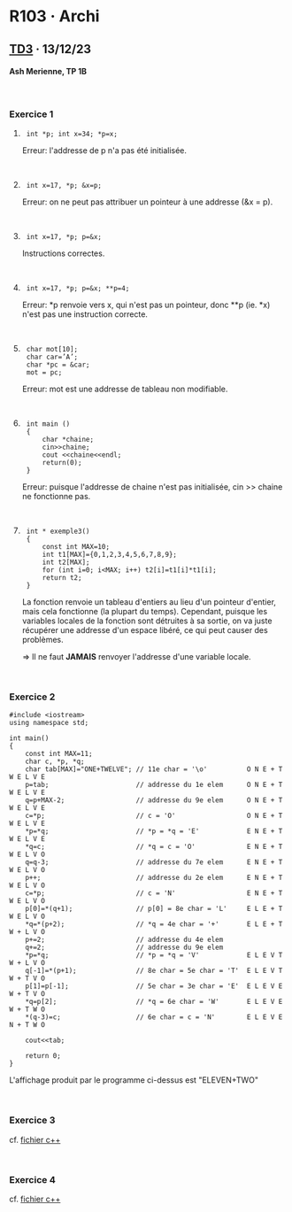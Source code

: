 # R103 · Archi
## [TD3](https://cours.iut-orsay.fr/pluginfile.php/80605/mod_resource/content/1/TD-TP-3_Pointeurs.pdf) · 13/12/23
#### Ash Merienne, TP 1B

<br>


### **Exercice 1**

1.		int *p; int x=34; *p=x;
	Erreur: l'addresse de p n'a pas été initialisée.

<br>

2.		int x=17, *p; &x=p;
	Erreur: on ne peut pas attribuer un pointeur à une addresse (&x = p).

<br>

3.		int x=17, *p; p=&x;
	Instructions correctes.

<br>

4.		int x=17, *p; p=&x; **p=4;
	Erreur: *p renvoie vers x, qui n'est pas un pointeur, donc **p (ie. *x) n'est pas une instruction correcte.

<br>

5.		char mot[10];
		char car=’A’;
		char *pc = &car;
		mot = pc;
	Erreur: mot est une addresse de tableau non modifiable.

<br>

6.		int main ()
		{
			char *chaine;
			cin>>chaine;
			cout <<chaine<<endl;
			return(0);
		}
	Erreur: puisque l'addresse de chaine n'est pas initialisée, cin >> chaine ne fonctionne pas.

<br>

7.		int * exemple3()
		{
			const int MAX=10;
			int t1[MAX]={0,1,2,3,4,5,6,7,8,9};
			int t2[MAX];
			for (int i=0; i<MAX; i++) t2[i]=t1[i]*t1[i];
			return t2;
		}
	La fonction renvoie un tableau d'entiers au lieu d'un pointeur d'entier, mais cela fonctionne (la plupart du temps). Cependant, puisque les variables locales de la fonction sont détruites à sa sortie, on va juste récupérer une addresse d'un espace libéré, ce qui peut causer des problèmes.

	=> Il ne faut **JAMAIS** renvoyer l'addresse d'une variable locale.

<br>


### **Exercice 2**

	#include <iostream>
	using namespace std;

	int main()
	{
		const int MAX=11;
		char c, *p, *q;
		char tab[MAX]="ONE+TWELVE"; // 11e char = '\o'			O N E + T W E L V E
		p=tab;						// addresse du 1e elem		O N E + T W E L V E
		q=p+MAX-2;					// addresse du 9e elem		O N E + T W E L V E
		c=*p;						// c = 'O'					O N E + T W E L V E
		*p=*q;						// *p = *q = 'E'			E N E + T W E L V E
		*q=c;						// *q = c = 'O'				E N E + T W E L V O
		q=q-3;						// addresse du 7e elem		E N E + T W E L V O
		p++;						// addresse du 2e elem		E N E + T W E L V O
		c=*p;						// c = 'N'					E N E + T W E L V O
		p[0]=*(q+1);				// p[0] = 8e char = 'L'		E L E + T W E L V O
		*q=*(p+2);					// *q = 4e char = '+'		E L E + T W + L V O
		p+=2;						// addresse du 4e elem
		q+=2;						// addresse du 9e elem
		*p=*q;						// *p = *q = 'V'			E L E V T W + L V O
		q[-1]=*(p+1);				// 8e char = 5e char = 'T'	E L E V T W + T V O
		p[1]=p[-1];					// 5e char = 3e char = 'E'	E L E V E W + T V O
		*q=p[2];					// *q = 6e char = 'W'		E L E V E W + T W O
		*(q-3)=c;					// 6e char = c = 'N'		E L E V E N + T W O
		
		cout<<tab;
		
		return 0;
	}

L'affichage produit par le programme ci-dessus est "ELEVEN+TWO"

<br>


### **Exercice 3**

cf. [fichier c++](./TD3EX3.cpp)

<br>


### **Exercice 4**

cf. [fichier c++](./TD3EX4.cpp)

